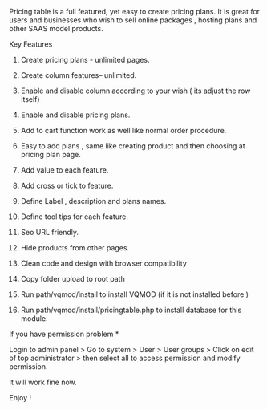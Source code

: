 <!--/*
 * @support
 * http://www.opensourcetechnologies.com/contactus.html
 * sales@opensourcetechnologies.com
* */-->
Pricing table is a full featured, yet easy to create pricing plans. It is great for users and businesses who wish to sell online packages , hosting plans and other SAAS model products.

Key Features
1. Create pricing plans - unlimited pages.
2. Create column features– unlimited.
3. Enable and disable column according to your wish ( its adjust the row itself)
4. Enable and disable pricing plans.
5. Add to cart function work as well like normal order procedure.
6. Easy to add plans , same like creating product and then choosing at pricing plan page.
7. Add value to each feature.
8. Add cross or tick to feature.
9. Define Label , description and plans names.
10. Define tool tips for each feature.
11. Seo URL friendly.
12. Hide products from other pages.
13. Clean code and design with browser compatibility

1. Copy folder upload to root path
2. Run path/vqmod/install to install VQMOD (if it is not installed before ) 
3. Run path/vqmod/install/pricingtable.php to install database for this module.

If you have permission problem *

Login to admin panel > Go to system > User > User groups  >  Click on edit of top administrator > then select all to access permission and modify permission.

It will work fine now.
 
Enjoy ! 
